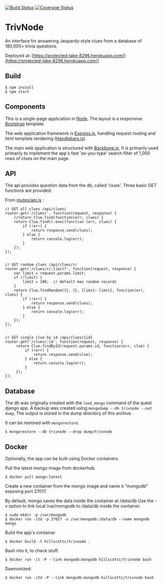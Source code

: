 [![Build Status](https://travis-ci.org/hillscottc/trivnode.svg?branch=master)](https://travis-ci.org/hillscottc/trivnode) [![Coverage Status](https://coveralls.io/repos/hillscottc/trivnode/badge.svg?branch=master&service=github)](https://coveralls.io/github/hillscottc/trivnode?branch=master)
# TrivNode

An interface for answering Jeopardy-style clues from a database of 180,000+ trivia questions. 

Deployed at: [https://protected-lake-8296.herokuapp.com/](https://protected-lake-8296.herokuapp.com/) 

## Build

    $ npm install
    $ npm start

## Components
This is a single-page application in [Node](https://nodejs.org/). 
The layout is a responsive [Bootstrap](http://getbootstrap.com/) template.

The web application framework is [Express.js](http://expressjs.com/), handling request routing 
and html template rendering ([Handlebars.js](http://handlebarsjs.com/)). 

The main web application is structured with [Backbone.js](http://backbonejs.org/). It is primarily used primarily 
to implement the app's fast 'as-you-type' search filter of 1,000 rows of clues on the main page. 


## API
The api provides question data from the db, called 'clues'. Three basic GET functions are provided:

From [routes/api.js](routes/api.js) :

    // GET all clues /api/clues/
    router.get('/clues/', function(request, response) {
        //return Clue.find(function(err, clues) {
        return Clue.find().exec(function (err, clues) {
            if (!err) {
                return response.send(clues);
            } else {
                return console.log(err);
            }
        });
    });
    
    
    // GET random clues /api/clues/r/
    router.get('/clues/r/:limit?', function(request, response) {
        var limit = request.params.limit;
        if (!limit) {
            limit = 100;  // default max random records
        }
        return Clue.findRandom({}, {}, {limit: limit}, function(err, clues) {
            if (!err) {
                return response.send(clues);
            } else {
                return console.log(err);
            }
        });
    });
    
    
    // GET single clue by id /api/clues/{id}
    router.get('/clues/:id', function(request, response) {
         return Clue.findById(request.params.id, function(err, clue) {
             if (!err) {
                 return response.send(clue);
             } else {
                 return console.log(err);
             }
         });
    });

## Database
The db was originally created with the `load_mongo` command of the quest django app.
A backup was created using `mongodump --db trivnode --out dump`, The output is stored 
in the dump directory of this archive.
 
It can be restored with `mongorestore`.

    $ mongorestore --db trivnode --drop dump/trivnode
    

## Docker
Optionally, the app can be built using Docker containers. 

Pull the latest mongo image from dockerhub.

    $ docker pull mongo:latest

Create a new container from the mongo image and name it "mongodb" exposing port 27017. 


By default, mongo saves the data inside the container at /data/db
Use the -v option to link local /var/mongodb to /data/db inside the container. 

    $ sudo mkdir -p /var/mongodb
    $ docker run -itd -p 27017 -v /var/mongodb:/data/db --name mongodb mongo


Build the app's container

    $ docker build -t hillscottc/trivnode .

Bash into it, to check stuff:

    $ docker run -it -P --link mongodb:mongodb hillscottc/trivnode bash

Daemonized:

    $ docker run -itd -P --link mongodb:mongodb hillscottc/trivnode bash

